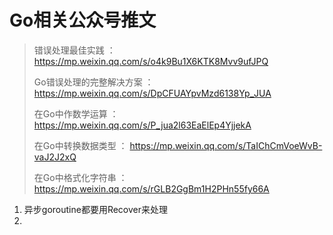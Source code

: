 # Go相关公众号推文

>错误处理最佳实践  ： 	https://mp.weixin.qq.com/s/o4k9Bu1X6KTK8Mvv9ufJPQ
>
>Go错误处理的完整解决方案 ：https://mp.weixin.qq.com/s/DpCFUAYpvMzd6138Yp_JUA
>
>在Go中作数学运算 ：	https://mp.weixin.qq.com/s/P_jua2l63EaElEp4YjjekA
>
>在Go中转换数据类型 ： https://mp.weixin.qq.com/s/TaIChCmVoeWvB-vaJ2J2xQ
>
>在Go中格式化字符串 ： https://mp.weixin.qq.com/s/rGLB2GgBm1H2PHn55fy66A
>
>

1. 异步goroutine都要用Recover来处理
2. 

